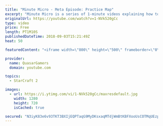 ```yaml
---
title: "Minute Micro - Meta Episode: Practice Map"
excerpt: "Minute Micro is a series of 1-minute videos explaining how to perform common micro techniques. This episode marks the release of an arcade map for practicing these techniques  twitch.tv/Quasarprintf"
originalUrl: https://youtube.com/watch?v=1-NVk520gCc
type: video
price: Free
length: PT1M10S
publishedDateTime: 2018-09-03T15:21:49Z
heat: 50

featuredContent: "<iframe width=\"800\" height=\"500\" frameborder=\"0\" src=\"https://www.youtube.com/embed/1-NVk520gCc\" allow=\"accelerometer; autoplay; encrypted-media; gyroscope; picture-in-picture\" allowfullscreen></iframe>"

provider:
  name: QuasarGamers
  domain: youtube.com

topics:
  - StarCraft 2

images:
  - url: https://i.ytimg.com/vi/1-NVk520gCc/maxresdefault.jpg
    width: 1280
    height: 720
    isCached: true

secured: "N3iyK83e6v93TKT3BXIjEQPTaqG9MyDKsxaqMTdjWmBtKBFXooUsCOTMqUEzp6wO9MOOUwfuB6mdD4qzDCgAX5cienV1Iu7ns8QevvFvrfsdSZio4OJYmvcbfcajudSC5qqwIgnHsEHxFHy/UoBxXL/SFl0nAcoHjg8hcVaVuLzUw5GGkK0rej1jyAJU7/Nic74iWaV41Zpah6F8/l8spplB9pMPBL5ocAoKrC9Ao51fxY5H9h3XIAC8l2+tKulOcsuFYelL6TYBxy/IGf0wW92l3m0uNVz/UrJQYJPc84NBP9+5FI9EBxES32Gq46DdfbGgyDak/0xJZE+EuKZLMinYUrATIbIUttiAanvc8jkog6GG6x9jhLBgkvmqdFzNwasFp8MqGS+8oYzuCfZDpP277EdPGR4arCSOtxhs6G8=;QKx6aD3+O7KfOefz9jq9Wg=="
---
```


